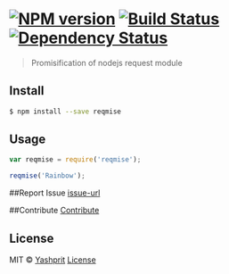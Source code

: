 #  [![NPM version][npm-image]][npm-url] [![Build Status][travis-image]][travis-url] [![Dependency Status][daviddm-url]][daviddm-image]

> Promisification of nodejs request module


## Install

```sh
$ npm install --save reqmise
```


## Usage

```js
var reqmise = require('reqmise');

reqmise('Rainbow');
```


##Report Issue 
[issue-url]

##Contribute
[Contribute](https://github.com//reqmise/CONTRIBUTING.md)


## License

MIT © [Yashprit](http://yashprit.github.io) [License](https://github.com//reqmise/LICENSE)

[issue-url]: https://github.com/yashprit/reqmise/issues
[npm-url]: https://npmjs.org/package/reqmise
[npm-image]: https://badge.fury.io/js/reqmise.svg
[travis-url]: https://travis-ci.org/yashprit/reqmise
[travis-image]: https://travis-ci.org/yashprit/reqmise.svg?branch=master
[daviddm-url]: https://david-dm.org/yashprit/reqmise.svg?theme=shields.io
[daviddm-image]: https://david-dm.org/yashprit/reqmise
